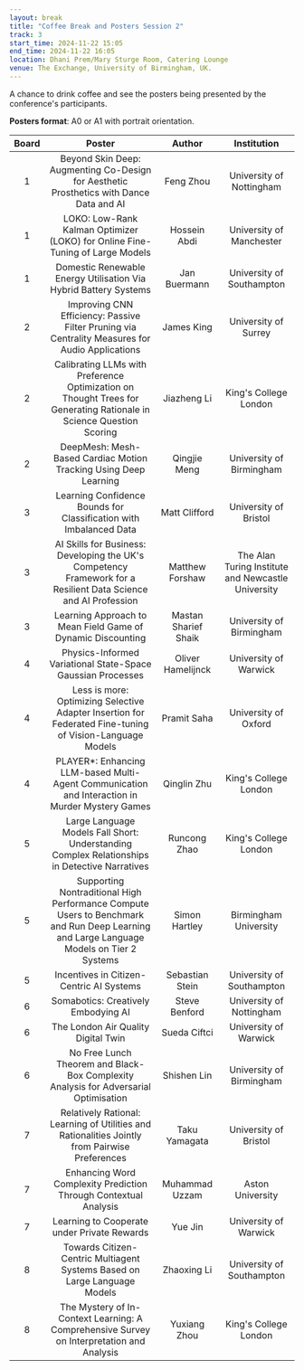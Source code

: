 ```yaml
---
layout: break
title: "Coffee Break and Posters Session 2"
track: 3
start_time: 2024-11-22 15:05
end_time: 2024-11-22 16:05
location: Dhani Prem/Mary Sturge Room, Catering Lounge
venue: The Exchange, University of Birmingham, UK.
---
```


A chance to drink coffee and see the posters being presented by the conference's participants.

**Posters format**: A0 or A1 with portrait orientation.

| Board | Poster | Author | Institution  |
| :----: | :----: | :----: | :----: |
| 1|Beyond Skin Deep: Augmenting Co-Design for Aesthetic Prosthetics with Dance Data and AI|Feng Zhou|University of Nottingham|
| 1|LOKO: Low-Rank Kalman Optimizer (LOKO) for Online Fine-Tuning of Large Models|Hossein Abdi|University of Manchester|
| 1|Domestic Renewable Energy Utilisation Via Hybrid Battery Systems|Jan Buermann|University of Southampton|
| 2|Improving CNN Efficiency: Passive Filter Pruning via Centrality Measures for Audio Applications|James King|University of Surrey|
| 2|Calibrating LLMs with Preference Optimization on Thought Trees for Generating Rationale in Science Question Scoring|Jiazheng Li|King's College London|
| 2|DeepMesh: Mesh-Based Cardiac Motion Tracking Using Deep Learning|Qingjie Meng|University of Birmingham|
| 3|Learning Confidence Bounds for Classification with Imbalanced Data|Matt Clifford|University of Bristol|
| 3|AI Skills for Business: Developing the UK's Competency Framework for a Resilient Data Science and AI Profession|Matthew Forshaw|The Alan Turing Institute and Newcastle University|
| 3|Learning Approach to Mean Field Game of Dynamic Discounting|Mastan Sharief Shaik|University of Birmingham|
| 4|Physics-Informed Variational State-Space Gaussian Processes|Oliver Hamelijnck|University of Warwick|
| 4|Less is more: Optimizing Selective Adapter Insertion for Federated Fine-tuning of Vision-Language Models|Pramit Saha|University of Oxford|
| 4|PLAYER*: Enhancing LLM-based Multi-Agent Communication and Interaction in Murder Mystery Games|Qinglin Zhu|King's College London|
| 5|Large Language Models Fall Short: Understanding Complex Relationships in Detective Narratives|Runcong Zhao|King's College London|
| 5|Supporting Nontraditional High Performance Compute Users to Benchmark and Run Deep Learning and Large Language Models on Tier 2 Systems|Simon Hartley|Birmingham University|
| 5|Incentives in Citizen-Centric AI Systems|Sebastian Stein|University of Southampton|
| 6|Somabotics: Creatively Embodying AI|Steve Benford|University of Nottingham|
| 6|The London Air Quality Digital Twin|Sueda Ciftci|University of Warwick|
| 6|No Free Lunch Theorem and Black-Box Complexity Analysis for Adversarial Optimisation|Shishen Lin|University of Birmingham|
| 7|Relatively Rational: Learning of Utilities and Rationalities Jointly from Pairwise Preferences|Taku Yamagata|University of Bristol|
| 7|Enhancing Word Complexity Prediction Through Contextual Analysis|Muhammad Uzzam|Aston University|
| 7|Learning to Cooperate under Private Rewards|Yue Jin|University of Warwick|
| 8|Towards Citizen-Centric Multiagent Systems Based on Large Language Models|Zhaoxing Li|University of Southampton|
| 8|The Mystery of In-Context Learning: A Comprehensive Survey on Interpretation and Analysis|Yuxiang Zhou|King's College London|
